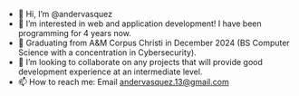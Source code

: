 - 👋 Hi, I’m @andervasquez
- 👀 I’m interested in web and application development! I have been programming for 4 years now.
- 🌱 Graduating from A&M Corpus Christi in December 2024 (BS Computer Science with a concentration in Cybersecurity).
- 💞️ I’m looking to collaborate on any projects that will provide good development experience at an intermediate level. 
- 📫 How to reach me: Email andervasquez.13@gmail.com

<!---
andervasquez/andervasquez is a ✨ special ✨ repository because its `README.md` (this file) appears on your GitHub profile.
You can click the Preview link to take a look at your changes.
--->
